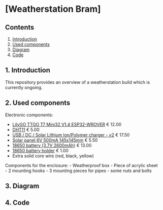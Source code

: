 [Weatherstation Bram]
===============

Contents
----------------------

1. [ Introduction ](#intro)
2. [ Used components ](#components)
3. [ Diagram ](#diagram)
4. [ Code ](#code)


<a name="intro"></a>
## 1. Introduction

This repository provides an overview of a weatherstation build which is currently ongoing.

<a name="components"></a>
## 2. Used components

Electronic components:

- [LilyGO TTGO T7 Mini32 V1.4 ESP32-WROVER](https://www.tinytronics.nl/shop/en/platforms/ttgo/lilygo-ttgo-t7-mini32-v1.4-esp32-wrover) € 12.00
- [DHT11](https://www.adafruit.com/product/386) € 5.00
- [USB / DC / Solar Lithium Ion/Polymer charger - v2](https://www.adafruit.com/product/390) € 17.50
- [Solar panel 6V 500mA 145x145mm](https://www.aliexpress.com/item/32877897718.html) € 5.50
- [18650 battery (3.7V 2600mAh)](https://www.allekabels.be/oplaadbare-batterij/1052/1301238/oplaadbare-18650-batterij.html) € 13.00
- [18650 battery holder](https://www.tinytronics.nl/shop/en/batteries/battery-holders/1x-18650-battery-holder-with-loose-wires) € 1.00
- Extra solid core wire (red, black, yellow)

Components for the enclosure:
	- Weatherproof box
	- Piece of acrylic sheet
	- 2 mounting hooks
	- 3 mounting pieces for pipes
	- some nuts and bolts

<a name="diagram"></a>
## 3. Diagram

<a name="code"></a>
## 4. Code

